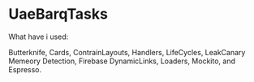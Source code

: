 # UaeBarqTasks

What have i used:

Butterknife, 
Cards, 
ContrainLayouts, 
Handlers, 
LifeCycles, 
LeakCanary Memeory Detection, 
Firebase DynamicLinks, 
Loaders, 
Mockito, and 
Espresso.
